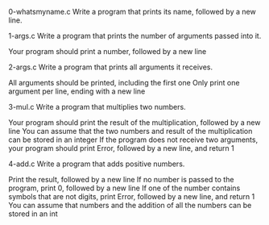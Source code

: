 0-whatsmyname.c
Write a program that prints its name, followed by a new line.

1-args.c
Write a program that prints the number of arguments passed into it.

Your program should print a number, followed by a new line

2-args.c
Write a program that prints all arguments it receives.

All arguments should be printed, including the first one
Only print one argument per line, ending with a new line

3-mul.c
Write a program that multiplies two numbers.

Your program should print the result of the multiplication, followed by a new line
You can assume that the two numbers and result of the multiplication can be stored in an integer
If the program does not receive two arguments, your program should print Error, followed by a new line, and return 1

4-add.c
Write a program that adds positive numbers.

Print the result, followed by a new line
If no number is passed to the program, print 0, followed by a new line
If one of the number contains symbols that are not digits, print Error, followed by a new line, and return 1
You can assume that numbers and the addition of all the numbers can be stored in an int